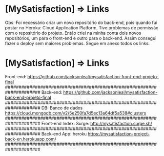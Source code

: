 # [MySatisfaction] => Links
Obs: Foi necessário criar um novo repositório do back-end, pois quando fui postar no 
Heroku: Cloud Application Platform, 
Tive problemas de permissão com o repositório do projeto. Então criei na minha conta dois novos repositórios, um para o front-end e outro para o back-end. Assim consegui fazer o deploy sem maiores problemas. 
Segue em anexo todos os links.
# [MySatisfaction] => Links
Front-end: 
https://github.com/jacksonleal/mysatisfaction-front-end-projeto-final
#####################################################################
Back-end:
https://github.com/jacksonleal/mysatisfaction-back-end-projeto-final
#####################################################################
DB: Banco de dados
https://cloud.mongodb.com/v2/5e250fa7d5ec13a64df5a538#clusters
#####################################################################
Front-end Index: Surge:
http://mysatisfaction.surge.sh/
#####################################################################
Back-end App: heroku
https://mysatisfaction-project-back-en.herokuapp.com/
#####################################################################
